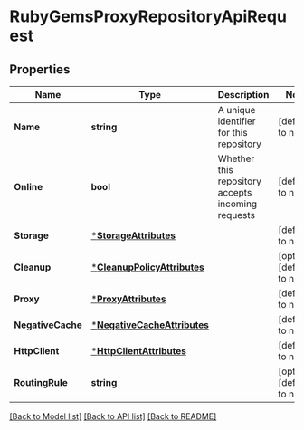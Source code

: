 # RubyGemsProxyRepositoryApiRequest

## Properties
Name | Type | Description | Notes
------------ | ------------- | ------------- | -------------
**Name** | **string** | A unique identifier for this repository | [default to null]
**Online** | **bool** | Whether this repository accepts incoming requests | [default to null]
**Storage** | [***StorageAttributes**](StorageAttributes.md) |  | [default to null]
**Cleanup** | [***CleanupPolicyAttributes**](CleanupPolicyAttributes.md) |  | [optional] [default to null]
**Proxy** | [***ProxyAttributes**](ProxyAttributes.md) |  | [default to null]
**NegativeCache** | [***NegativeCacheAttributes**](NegativeCacheAttributes.md) |  | [default to null]
**HttpClient** | [***HttpClientAttributes**](HttpClientAttributes.md) |  | [default to null]
**RoutingRule** | **string** |  | [optional] [default to null]

[[Back to Model list]](../README.md#documentation-for-models) [[Back to API list]](../README.md#documentation-for-api-endpoints) [[Back to README]](../README.md)

